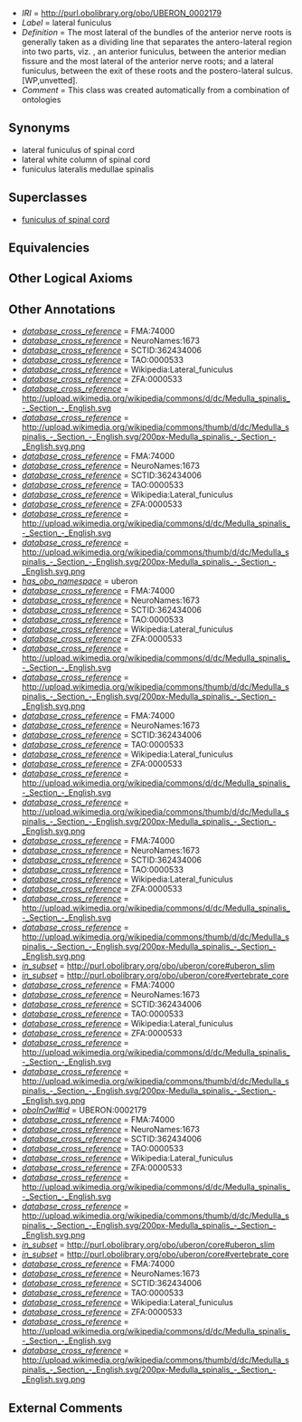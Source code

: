  * *IRI* = http://purl.obolibrary.org/obo/UBERON_0002179
 * *Label* = lateral funiculus
 * *Definition* = The most lateral of the bundles of the anterior nerve roots is generally taken as a dividing line that separates the antero-lateral region into two parts, viz. , an anterior funiculus, between the anterior median fissure and the most lateral of the anterior nerve roots; and a lateral funiculus, between the exit of these roots and the postero-lateral sulcus. [WP,unvetted].
 * *Comment* = This class was created automatically from a combination of ontologies

## Synonyms

 * lateral funiculus of spinal cord
 * lateral white column of spinal cord
 * funiculus lateralis medullae spinalis

## Superclasses

 * [funiculus of spinal cord](../../UBERON/27/UBERON_0006127.md)

## Equivalencies


## Other Logical Axioms


## Other Annotations

 * *[database_cross_reference](../../ef/oboInOwl#hasDbXref.md)* = FMA:74000
 * *[database_cross_reference](../../ef/oboInOwl#hasDbXref.md)* = NeuroNames:1673
 * *[database_cross_reference](../../ef/oboInOwl#hasDbXref.md)* = SCTID:362434006
 * *[database_cross_reference](../../ef/oboInOwl#hasDbXref.md)* = TAO:0000533
 * *[database_cross_reference](../../ef/oboInOwl#hasDbXref.md)* = Wikipedia:Lateral_funiculus
 * *[database_cross_reference](../../ef/oboInOwl#hasDbXref.md)* = ZFA:0000533
 * *[database_cross_reference](../../ef/oboInOwl#hasDbXref.md)* = http://upload.wikimedia.org/wikipedia/commons/d/dc/Medulla_spinalis_-_Section_-_English.svg
 * *[database_cross_reference](../../ef/oboInOwl#hasDbXref.md)* = http://upload.wikimedia.org/wikipedia/commons/thumb/d/dc/Medulla_spinalis_-_Section_-_English.svg/200px-Medulla_spinalis_-_Section_-_English.svg.png
 * *[database_cross_reference](../../ef/oboInOwl#hasDbXref.md)* = FMA:74000
 * *[database_cross_reference](../../ef/oboInOwl#hasDbXref.md)* = NeuroNames:1673
 * *[database_cross_reference](../../ef/oboInOwl#hasDbXref.md)* = SCTID:362434006
 * *[database_cross_reference](../../ef/oboInOwl#hasDbXref.md)* = TAO:0000533
 * *[database_cross_reference](../../ef/oboInOwl#hasDbXref.md)* = Wikipedia:Lateral_funiculus
 * *[database_cross_reference](../../ef/oboInOwl#hasDbXref.md)* = ZFA:0000533
 * *[database_cross_reference](../../ef/oboInOwl#hasDbXref.md)* = http://upload.wikimedia.org/wikipedia/commons/d/dc/Medulla_spinalis_-_Section_-_English.svg
 * *[database_cross_reference](../../ef/oboInOwl#hasDbXref.md)* = http://upload.wikimedia.org/wikipedia/commons/thumb/d/dc/Medulla_spinalis_-_Section_-_English.svg/200px-Medulla_spinalis_-_Section_-_English.svg.png
 * *[has_obo_namespace](../../ce/oboInOwl#hasOBONamespace.md)* = uberon
 * *[database_cross_reference](../../ef/oboInOwl#hasDbXref.md)* = FMA:74000
 * *[database_cross_reference](../../ef/oboInOwl#hasDbXref.md)* = NeuroNames:1673
 * *[database_cross_reference](../../ef/oboInOwl#hasDbXref.md)* = SCTID:362434006
 * *[database_cross_reference](../../ef/oboInOwl#hasDbXref.md)* = TAO:0000533
 * *[database_cross_reference](../../ef/oboInOwl#hasDbXref.md)* = Wikipedia:Lateral_funiculus
 * *[database_cross_reference](../../ef/oboInOwl#hasDbXref.md)* = ZFA:0000533
 * *[database_cross_reference](../../ef/oboInOwl#hasDbXref.md)* = http://upload.wikimedia.org/wikipedia/commons/d/dc/Medulla_spinalis_-_Section_-_English.svg
 * *[database_cross_reference](../../ef/oboInOwl#hasDbXref.md)* = http://upload.wikimedia.org/wikipedia/commons/thumb/d/dc/Medulla_spinalis_-_Section_-_English.svg/200px-Medulla_spinalis_-_Section_-_English.svg.png
 * *[database_cross_reference](../../ef/oboInOwl#hasDbXref.md)* = FMA:74000
 * *[database_cross_reference](../../ef/oboInOwl#hasDbXref.md)* = NeuroNames:1673
 * *[database_cross_reference](../../ef/oboInOwl#hasDbXref.md)* = SCTID:362434006
 * *[database_cross_reference](../../ef/oboInOwl#hasDbXref.md)* = TAO:0000533
 * *[database_cross_reference](../../ef/oboInOwl#hasDbXref.md)* = Wikipedia:Lateral_funiculus
 * *[database_cross_reference](../../ef/oboInOwl#hasDbXref.md)* = ZFA:0000533
 * *[database_cross_reference](../../ef/oboInOwl#hasDbXref.md)* = http://upload.wikimedia.org/wikipedia/commons/d/dc/Medulla_spinalis_-_Section_-_English.svg
 * *[database_cross_reference](../../ef/oboInOwl#hasDbXref.md)* = http://upload.wikimedia.org/wikipedia/commons/thumb/d/dc/Medulla_spinalis_-_Section_-_English.svg/200px-Medulla_spinalis_-_Section_-_English.svg.png
 * *[database_cross_reference](../../ef/oboInOwl#hasDbXref.md)* = FMA:74000
 * *[database_cross_reference](../../ef/oboInOwl#hasDbXref.md)* = NeuroNames:1673
 * *[database_cross_reference](../../ef/oboInOwl#hasDbXref.md)* = SCTID:362434006
 * *[database_cross_reference](../../ef/oboInOwl#hasDbXref.md)* = TAO:0000533
 * *[database_cross_reference](../../ef/oboInOwl#hasDbXref.md)* = Wikipedia:Lateral_funiculus
 * *[database_cross_reference](../../ef/oboInOwl#hasDbXref.md)* = ZFA:0000533
 * *[database_cross_reference](../../ef/oboInOwl#hasDbXref.md)* = http://upload.wikimedia.org/wikipedia/commons/d/dc/Medulla_spinalis_-_Section_-_English.svg
 * *[database_cross_reference](../../ef/oboInOwl#hasDbXref.md)* = http://upload.wikimedia.org/wikipedia/commons/thumb/d/dc/Medulla_spinalis_-_Section_-_English.svg/200px-Medulla_spinalis_-_Section_-_English.svg.png
 * *[in_subset](../../et/oboInOwl#inSubset.md)* = http://purl.obolibrary.org/obo/uberon/core#uberon_slim
 * *[in_subset](../../et/oboInOwl#inSubset.md)* = http://purl.obolibrary.org/obo/uberon/core#vertebrate_core
 * *[database_cross_reference](../../ef/oboInOwl#hasDbXref.md)* = FMA:74000
 * *[database_cross_reference](../../ef/oboInOwl#hasDbXref.md)* = NeuroNames:1673
 * *[database_cross_reference](../../ef/oboInOwl#hasDbXref.md)* = SCTID:362434006
 * *[database_cross_reference](../../ef/oboInOwl#hasDbXref.md)* = TAO:0000533
 * *[database_cross_reference](../../ef/oboInOwl#hasDbXref.md)* = Wikipedia:Lateral_funiculus
 * *[database_cross_reference](../../ef/oboInOwl#hasDbXref.md)* = ZFA:0000533
 * *[database_cross_reference](../../ef/oboInOwl#hasDbXref.md)* = http://upload.wikimedia.org/wikipedia/commons/d/dc/Medulla_spinalis_-_Section_-_English.svg
 * *[database_cross_reference](../../ef/oboInOwl#hasDbXref.md)* = http://upload.wikimedia.org/wikipedia/commons/thumb/d/dc/Medulla_spinalis_-_Section_-_English.svg/200px-Medulla_spinalis_-_Section_-_English.svg.png
 * *[oboInOwl#id](../../id/oboInOwl#id.md)* = UBERON:0002179
 * *[database_cross_reference](../../ef/oboInOwl#hasDbXref.md)* = FMA:74000
 * *[database_cross_reference](../../ef/oboInOwl#hasDbXref.md)* = NeuroNames:1673
 * *[database_cross_reference](../../ef/oboInOwl#hasDbXref.md)* = SCTID:362434006
 * *[database_cross_reference](../../ef/oboInOwl#hasDbXref.md)* = TAO:0000533
 * *[database_cross_reference](../../ef/oboInOwl#hasDbXref.md)* = Wikipedia:Lateral_funiculus
 * *[database_cross_reference](../../ef/oboInOwl#hasDbXref.md)* = ZFA:0000533
 * *[database_cross_reference](../../ef/oboInOwl#hasDbXref.md)* = http://upload.wikimedia.org/wikipedia/commons/d/dc/Medulla_spinalis_-_Section_-_English.svg
 * *[database_cross_reference](../../ef/oboInOwl#hasDbXref.md)* = http://upload.wikimedia.org/wikipedia/commons/thumb/d/dc/Medulla_spinalis_-_Section_-_English.svg/200px-Medulla_spinalis_-_Section_-_English.svg.png
 * *[in_subset](../../et/oboInOwl#inSubset.md)* = http://purl.obolibrary.org/obo/uberon/core#uberon_slim
 * *[in_subset](../../et/oboInOwl#inSubset.md)* = http://purl.obolibrary.org/obo/uberon/core#vertebrate_core
 * *[database_cross_reference](../../ef/oboInOwl#hasDbXref.md)* = FMA:74000
 * *[database_cross_reference](../../ef/oboInOwl#hasDbXref.md)* = NeuroNames:1673
 * *[database_cross_reference](../../ef/oboInOwl#hasDbXref.md)* = SCTID:362434006
 * *[database_cross_reference](../../ef/oboInOwl#hasDbXref.md)* = TAO:0000533
 * *[database_cross_reference](../../ef/oboInOwl#hasDbXref.md)* = Wikipedia:Lateral_funiculus
 * *[database_cross_reference](../../ef/oboInOwl#hasDbXref.md)* = ZFA:0000533
 * *[database_cross_reference](../../ef/oboInOwl#hasDbXref.md)* = http://upload.wikimedia.org/wikipedia/commons/d/dc/Medulla_spinalis_-_Section_-_English.svg
 * *[database_cross_reference](../../ef/oboInOwl#hasDbXref.md)* = http://upload.wikimedia.org/wikipedia/commons/thumb/d/dc/Medulla_spinalis_-_Section_-_English.svg/200px-Medulla_spinalis_-_Section_-_English.svg.png

## External Comments


